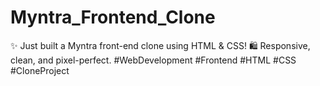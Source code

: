 # Myntra_Frontend_Clone
✨ Just built a Myntra front-end clone using HTML &amp; CSS! 🛍️ Responsive, clean, and pixel-perfect. #WebDevelopment #Frontend #HTML #CSS #CloneProject
